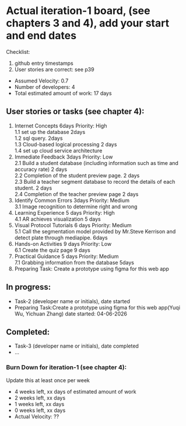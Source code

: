# Actual iteration-1 board, (see chapters 3 and 4), add your start and end dates 

Checklist: 
1. github entry timestamps
2. User stories are correct: see p39

* Assumed Velocity: 0.7  
* Number of developers: 4
* Total estimated amount of work: 17 days

## User stories or tasks (see chapter 4):
1. Internet Concepts  6days Priority: High  
  1.1 set up the database 2days  
  1.2 sql query. 2days  
  1.3 Cloud-based logical processing 2 days    
  1.4 set up cloud service architecture  
2. Immediate Feedback  3days Priority: Low  
  2.1 Build a student database (including information such as time and accuracy rate) 2 days  
  2.2 Completion of the student preview page. 2 days  
  2.3 Build a teacher segment database to record the details of each student.  2 days  
  2.4 Completion of the teacher preview page 2 days    
3. Identify Common Errors  3days Priority: Medium  
  3.1 Image recognition to determine right and wrong    
4. Learning Experience 5 days Priority: High  
  4.1 AR achieves visualization 5 days  
5. Visual Protocol Tutorials 6 days Priority: Medium  
  5.1 Call the segmentation model provided by Mr.Steve Kerrison and detect plate through mediapipe.  6days        
6. Hands-on Activities 9 days Priority: Low        
  6.1 Create the quiz page 9 days      
7. Practical Guidance 5 days Priority: Medium    
  7.1 Grabbing information from the database 5days    
8. Preparing Task: Create a prototype using figma for this web app

## In progress:
* Task-2 (developer name or initials), date started
* Preparing Task:Create a prototype using figma for this web app(Yuqi Wu, Yichuan Zhang) date started: 04-06-2026

## Completed:
* Task-3 (developer name or initials), date completed
* ...

### Burn Down for iteration-1 (see chapter 4):
Update this at least once per week
* 4 weeks left, xx days of estimated amount of work 
* 2 weeks left, xx days
* 1 weeks left, xx days
* 0 weeks left, xx days
* Actual Velocity: ?? 
